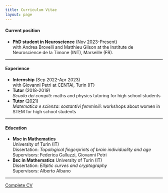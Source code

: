 ```yaml
---
title: Curriculum Vitae
layout: page
---
```

#### Current position

- **PhD student in Neuroscience** (Nov 2023-Present) <br>
with Andrea Brovelli and Matthieu Gilson at the Institute de Neuroscience de la Timone (INT), Marseille (FR).
<hr>

#### Experience

- **Internship** (Sep 2022-Apr 2023) <br>
with Giovanni Petri at CENTAI, Turin (IT)
- **Tutor** (2018-2019) <br>
*Scuola dei compiti*: maths and physics tutoring for high school students
- **Tutor** (2021) <br>
*Matematica e scienza: sostantivi femminili*: workshops about women in STEM for high school students
<hr>

#### Education

- **Msc in Mathematics**   
University of Turin (IT)   
Dissertation: *Topological fingerprints of brain individuality and age* <br>
Supervisors: Federica Galluzzi, Giovanni Petri
- **Bsc in Mathematics** 
University of Turin (IT)   
Dissertation: *Elliptic curves and cryptography* <br>
Supervisors: Alberto Albano
<hr>

<!--[Complete CV](/_data/cv.pdf)-->

<div class="container columns is-centered">
    <div>
        <a href="assets/cv/cv.pdf"
        class="button is-rounded is-uppercase has-text-weight-normal is-black is-outlined">Complete CV</a>
    </div>
</div>